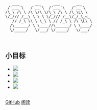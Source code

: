 ```text
   ___       __      ___       __     
 /'___`\   /'__`\  /'___`\   /'__`\   
/\_\ /\ \ /\ \/\ \/\_\ /\ \ /\_\L\ \  
\/_/// /__\ \ \ \ \/_/// /__\/_/_\_<_ 
   // /_\ \\ \ \_\ \ // /_\ \ /\ \L\ \
  /\______/ \ \____//\______/ \ \____/
  \/_____/   \/___/ \/_____/   \/___/ 
                                      
                                      
```

## 小目标

* ![](https://img.shields.io/badge/1-终身持续学习-4385f4)
* ![](https://img.shields.io/badge/2-健康的好身体-e94336)
* ![](https://img.shields.io/badge/3-通过架构考试-fbbc06)
* ![](https://img.shields.io/badge/4-努力增加收入-34a853)

<embed type="image/png" src="https://source.unsplash.com/random/900x500?" width="258" >

[GitHub](https://github.com/e9ab98e991ab/architecture/)
[阅读](README.md)
